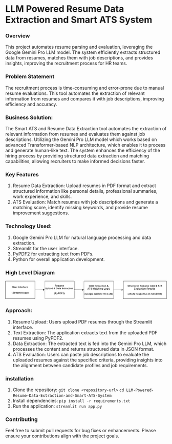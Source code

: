 # LLM Powered Resume Data Extraction and Smart ATS System

### Overview
This project automates resume parsing and evaluation, leveraging the Google Gemini Pro LLM model. The system efficiently extracts structured data from resumes, matches them with job descriptions, and provides insights, improving the recruitment process for HR teams.

### Problem Statement
The recruitment process is time-consuming and error-prone due to manual resume evaluations. This tool automates the extraction of relevant information from resumes and compares it with job descriptions, improving efficiency and accuracy.

### Business Solution:
The Smart ATS and Resume Data Extraction tool automates the extraction of relevant information from resumes and evaluates them against job descriptions. Utilizing the Gemini Pro LLM model which works based on advanced Transformer-based NLP architecture, which enables it to process and generate human-like text. The system enhances the efficiency of the hiring process by providing structured data extraction and matching capabilities, allowing recruiters to make informed decisions faster.


### Key Features
1. Resume Data Extraction: Upload resumes in PDF format and extract structured information like personal details, professional summaries, work experience, and skills.
2. ATS Evaluation: Match resumes with job descriptions and generate a matching score, identify missing keywords, and provide resume improvement suggestions.

### Technology Used:
1. Google Gemini Pro LLM for natural language processing and data extraction.
2. Streamlit for the user interface.
3. PyPDF2 for extracting text from PDFs.
4. Python for overall application development.

### High Level Diagram
![High Level Diagram](Images/HighLevelDiagram.png)

### Approach:
1.	Resume Upload: Users upload PDF resumes through the Streamlit interface.
2.	Text Extraction: The application extracts text from the uploaded PDF resumes using PyPDF2.
3.	Data Extraction: The extracted text is fed into the Gemini Pro LLM, which processes the content and returns structured data in JSON format.
4.	ATS Evaluation: Users can paste job descriptions to evaluate the uploaded resumes against the specified criteria, providing insights into the alignment between candidate profiles and job requirements.

### installation
1. Clone the repository:
``` git clone <repository-url> ```
``` cd LLM-Powered-Resume-Data-Extraction-and-Smart-ATS-System ```
2. Install dependencies:
``` pip install -r requirements.txt ```
3. Run the application:
``` streamlit run app.py ```

### Contributing
Feel free to submit pull requests for bug fixes or enhancements. Please ensure your contributions align with the project goals.
